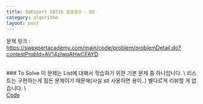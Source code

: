 ```yaml
---
title: SWExpert 10726 암호문3 - D3
category: algorithm
layout: post
---
```


문제 링크 : <a href="https://swexpertacademy.com/main/code/problem/problemDetail.do?contestProbId=AV14zIwqAHwCFAYD">https://swexpertacademy.com/main/code/problem/problemDetail.do?contestProbId=AV14zIwqAHwCFAYD</a>

<br>
### To Solve
이 문제는 List에 대해서 학습하기 위한 기본 문제 중 하나입니다. \
리스트는 구현하는게 힘든 문제이기 때문에(사실 stl 사용하면 용이..) 별다르게 리뷰할 게 없습니다. \

<br>
<a href="https://github.com/KangSooHan/algorithm/blob/main/SWExpert/LIST/1230/main.cpp">Code</a>
